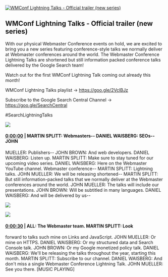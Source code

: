 [![WMConf Lightning Talks - Official trailer (new series)](https://i.ytimg.com/vi/Tl-Ri28CTFI/maxresdefault.jpg)](https://www.youtube.com/watch?v=Tl-Ri28CTFI)

## WMConf Lightning Talks - Official trailer (new series)

With our physical Webmaster Conference events on hold, we are excited to bring you a new series featuring conference-style talks we normally deliver at Webmaster conferences around the world. The Webmaster Conference Lightning Talks are shortened but still information packed conference talks delivered by the Google Search team!



Watch out for the first WMConf Lightning Talk coming out already this month!



WMConf Lightning Talks playlist → https://goo.gle/2VclBJz

Subscribe to the Google Search Central Channel → https://goo.gle/SearchCentral



#SearchLightningTalks



![](https://i.ytimg.com/vi/Tl-Ri28CTFI/maxres1.jpg)



#### [0:00:00](https://www.youtube.com/watch?v=Tl-Ri28CTFI&t=0) |  MARTIN SPLITT: Webmasters-- DANIEL WAISBERG: SEOs-- JOHN

MUELLER: Publishers-- JOHN BROWN: And web developers. DANIEL WAISBERG: Listen up. MARTIN SPLITT: Make sure to stay tuned for our upcoming video series. DANIEL WAISBERG: Here on the Webmaster YouTube channel. Webmaster conference-- MARTIN SPLITT: Lightning talks. JOHN MUELLER: We will be releasing shortened-- MARTIN SPLITT: But still information-packed talks that we normally deliver at the Webmaster conferences around the world. JOHN MUELLER: The talks will include our presentations. JOHN BROWN: Will be subtitled in many languages. DANIEL WAISBERG: And will be delivered by us--  

![](https://i.ytimg.com/vi/Tl-Ri28CTFI/maxres2.jpg)



![](https://i.ytimg.com/vi/Tl-Ri28CTFI/maxres3.jpg)



#### [0:00:30](https://www.youtube.com/watch?v=Tl-Ri28CTFI&t=30) |  ALL: The Webmaster team. MARTIN SPLITT: Look

forward to talks such mine on Links and JavaScript. JOHN MUELLER: Or mine on HTTPS. DANIEL WAISBERG: Or my structured data and Search Console talk. JOHN BROWN: Or my Google monetized policy talk. DANIEL WAISBERG: We'll be releasing the talks throughout the year, starting this month. MARTIN SPLITT: Subscribe to our channel. DANIEL WAISBERG: And don't miss a single Webmaster Conference Lightning Talk. JOHN MUELLER: See you there. [MUSIC PLAYING]  